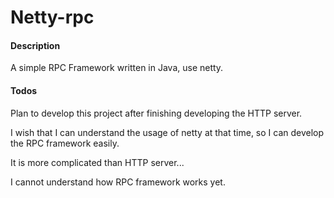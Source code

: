 # Netty-rpc

#### Description
A simple RPC Framework written in Java, use netty.

#### Todos
Plan to develop this project after finishing developing the HTTP server.

I wish that I can understand the usage of netty at that time, so I can develop the RPC framework easily.

It is more complicated than HTTP server...

I cannot understand how RPC framework works yet.  

